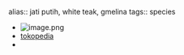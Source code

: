 alias:: jati putih, white teak, gmelina
tags:: species

- ![image.png](https://peach-geographical-bat-397.mypinata.cloud/ipfs/QmSHUC5y6DBvVBX5GvMGBFAmbvhZ69MCoVp5BvEwZf3ZyZ)
- [tokopedia](https://www.tokopedia.com/febriantastor/3-benih-biji-jati-putih-gmelina-arborea-tree?extParam=ivf%3Dfalse%26src%3Dsearch)
-